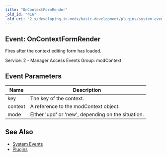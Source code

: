 ```yaml
---
title: "OnContextFormRender"
_old_id: "416"
_old_uri: "2.x/developing-in-modx/basic-development/plugins/system-events/oncontextformrender"
---
```


## Event: OnContextFormRender

Fires after the context editing form has loaded.

Service: 2 - Manager Access Events 
Group: modContext

## Event Parameters

| Name | Description |
|------|-------------|
| key | The key of the context. |
| context | A reference to the modContext object. |
| mode | Either 'upd' or 'new', depending on the situation. |

## See Also

- [System Events](developing-in-modx/basic-development/plugins/system-events "System Events")
- [Plugins](developing-in-modx/basic-development/plugins "Plugins")